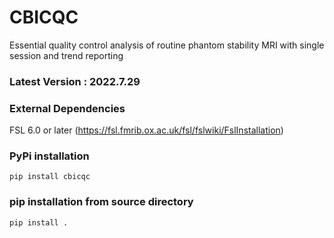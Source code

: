 # CBICQC

Essential quality control analysis of routine phantom stability MRI with single session and trend reporting

### Latest Version : 2022.7.29

### External Dependencies
FSL 6.0 or later (https://fsl.fmrib.ox.ac.uk/fsl/fslwiki/FslInstallation)

### PyPi installation
```pip install cbicqc```

### pip installation from source directory
```pip install .```
